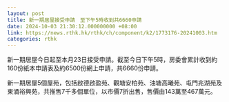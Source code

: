 ```yaml
---
layout: post
title: 新一期居屋接受申請　至下午5時收到共6660申請
date: 2024-10-03 21:30:12.000000000 +08:00
link: https://news.rthk.hk/rthk/ch/component/k2/1773176-20241003.htm
categories: rthk
---
```


新一期居屋今日起至本月23日接受申請。截至今日下午5時，房委會累計收到約160份紙本申請表及約6500份網上申請，共6660份申請。

新一期居屋5個屋苑，包括啟德啟盈苑、觀塘安柏苑、油塘高曦苑、屯門兆湖苑及東涌裕興苑，共推售7千多個單位，以市價7折出售，售價由143萬至467萬元。
